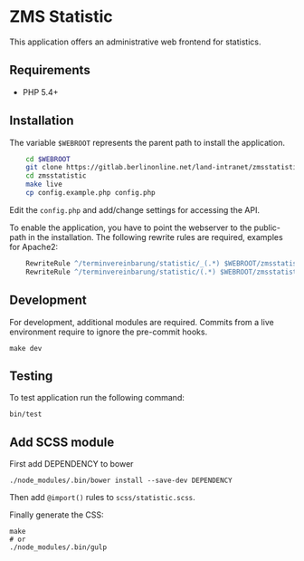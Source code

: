 # ZMS Statistic

This application offers an administrative web frontend for statistics.

## Requirements

* PHP 5.4+

## Installation

The variable `$WEBROOT` represents the parent path to install the application.

```bash
    cd $WEBROOT
    git clone https://gitlab.berlinonline.net/land-intranet/zmsstatistic.git
    cd zmsstatistic
    make live
    cp config.example.php config.php
```

Edit the `config.php` and add/change settings for accessing the API.

To enable the application, you have to point the webserver to the public-path in the installation.
The following rewrite rules are required, examples for Apache2:

```apache
    RewriteRule ^/terminvereinbarung/statistic/_(.*) $WEBROOT/zmsstatistic/public/_$1
    RewriteRule ^/terminvereinbarung/statistic/(.*) $WEBROOT/zmsstatistic/public/index.php/$1
```


## Development

For development, additional modules are required. Commits from a live environment require to ignore the pre-commit hooks.

    make dev

## Testing

To test application run the following command:

    bin/test

## Add SCSS module

First add DEPENDENCY to bower

    ./node_modules/.bin/bower install --save-dev DEPENDENCY

Then add `@import()` rules to `scss/statistic.scss`.

Finally generate the CSS:

    make
    # or
    ./node_modules/.bin/gulp
